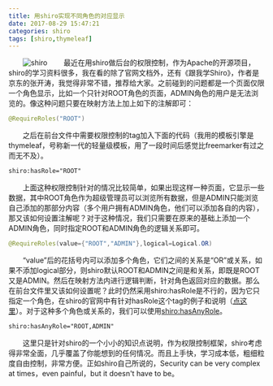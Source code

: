 ```yaml
---
title: 用shiro实现不同角色的对应显示
date: 2017-08-29 15:47:21
categories: shiro
tags: [shiro,thymeleaf]
---
```

　　![shiro](http://orujzh93n.bkt.clouddn.com/Apache_Shiro_Logo.png)
　　最近在用shiro做后台的权限控制，作为Apache的开源项目，shiro的学习资料很多，我在看的除了官网文档外，还有《跟我学Shiro》，作者是京东的张开涛，我觉得非常不错，推荐给大家。<!-- more -->之前碰到的问题都是一个页面仅限一个角色显示，比如一个只针对ROOT角色的页面，ADMIN角色的用户是无法浏览的。像这种问题只要在映射方法上加上如下的注解即可：

``` java
@RequireRoles("ROOT")
```
　　之后在前台文件中需要权限控制的tag加入下面的代码（我用的模板引擎是thymeleaf，号称新一代的轻量级模板，用了一段时间后感觉比freemarker有过之而无不及）。
``` html
shiro:hasRole="ROOT"
```
　　上面这种权限控制针对的情况比较简单，如果出现这样一种页面，它显示一些数据，其中ROOT角色作为超级管理员可以浏览所有数据，但是ADMIN只能浏览自己添加的那部分内容（多个用户拥有ADMIN角色，他们可以添加各自的内容），那又该如何设置注解呢？对于这种情况，我们只需要在原来的基础上添加一个ADMIN角色，同时指定ROOT和ADMIN角色的逻辑关系即可。
``` java
@RequireRoles(value={"ROOT","ADMIN"},logical=Logical.OR)
```
　　“value”后的花括号内可以添加多个角色，它们之间的关系是“OR”或关系，如果不添加logical部分，则shiro默认ROOT和ADMIN之间是和关系，即既是ROOT又是ADMIN。然后在映射方法内进行逻辑判断，针对角色返回对应的数据。那么在前台文件里又该如何设置呢？此时仍然采用shiro:hasRole是不行的，因为它只指定一个角色，在shiro的官网中有针对hasRole这个tag的例子和说明（[点这里](https://shiro.apache.org/web.html#Web-The%7B%7BhasRole%7D%7Dtag)）。对于这种多个角色或关系的，我们可以使用[shiro:hasAnyRole](https://shiro.apache.org/web.html#Web-The%7B%7BhasAnyRole%7D%7Dtag)。
``` html
shiro:hasAnyRole="ROOT,ADMIN"
```
　　这里只是针对shiro的一个小小的知识点说明，作为权限控制框架，shiro考虑得非常全面，几乎覆盖了你能想到的任何情况。而且上手快，学习成本低，粗细粒度自由控制，非常方便。正如shiro自己所说的，Security can be very complex at times，even painful，but it doesn't have to be。